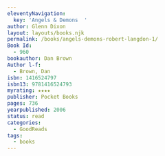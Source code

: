 ```yaml
---
eleventyNavigation:
  key: 'Angels & Demons  '
author: Glenn Dixon
layout: layouts/books.njk
permalink: /books/angels-demons-robert-langdon-1/
Book Id:
  - 960
bookauthor: Dan Brown
Author l-f:
  - Brown, Dan
isbn: 1416524797
isbn13: 9781416524793
myrating: ★★★★
publisher: Pocket Books
pages: 736
yearpublished: 2006
status: read
categories:
  - GoodReads
tags:
  - books
---
```

